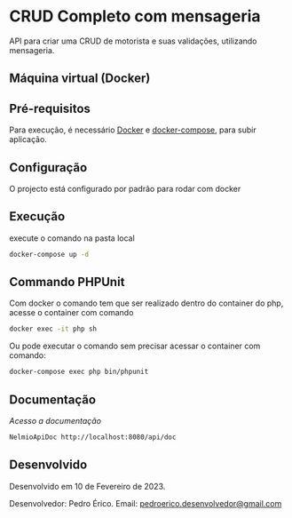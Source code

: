 # CRUD Completo com mensageria

API para criar uma CRUD de motorista e suas validações, utilizando mensageria.


## Máquina virtual (Docker)
## Pré-requisitos
Para execução, é necessário [Docker](https://docs.docker.com/) e [docker-compose](https://docs.docker.com/compose/install/), para subir aplicação.

## Configuração
O projecto está configurado por padrão para rodar com docker

## Execução
execute o comando na pasta local
```bash
docker-compose up -d
```

## Commando PHPUnit
Com docker o comando tem que ser realizado dentro do container do php, acesse o container com comando
```bash
docker exec -it php sh
```
Ou pode executar o comando sem precisar acessar o container com comando:
```bash
docker-compose exec php bin/phpunit
```

## Documentação

*Acesso a documentação*
```bash
NelmioApiDoc http://localhost:8080/api/doc
```

## Desenvolvido

Desenvolvido em 10 de Fevereiro de 2023.

Desenvolvedor: Pedro Érico.
Email: pedroerico.desenvolvedor@gmail.com
